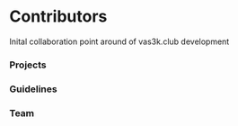 # Сontributors
Inital collaboration point around of vas3k.club development



### Projects



### Guidelines



### Team

